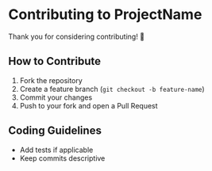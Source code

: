# Contributing to ProjectName
Thank you for considering contributing! 🎉

## How to Contribute
1. Fork the repository
2. Create a feature branch (`git checkout -b feature-name`)
3. Commit your changes
4. Push to your fork and open a Pull Request

## Coding Guidelines
- Add tests if applicable
- Keep commits descriptive
